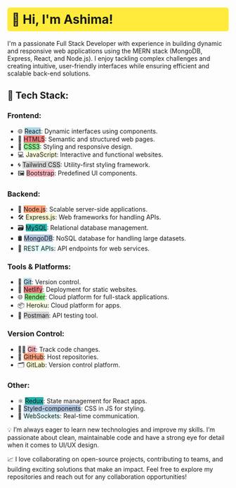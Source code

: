 <h1 style="background-color: #ffeb3b; padding: 10px; border-radius: 5px;">👋 Hi, I'm Ashima!</h1>

<p>
    I'm a passionate Full Stack Developer with experience in building dynamic and responsive web applications using 
    the MERN stack (MongoDB, Express, React, and Node.js). I enjoy tackling complex challenges and creating intuitive, 
    user-friendly interfaces while ensuring efficient and scalable back-end solutions.
</p>

<h2>🔧 Tech Stack:</h2>

<h3>Frontend:</h3>
<ul>
    <li>🌐 <span style="background-color: lightblue;">React</span>: Dynamic interfaces using components.</li>
    <li>🎨 <span style="background-color: lightcoral;">HTML5</span>: Semantic and structured web pages.</li>
    <li>💅 <span style="background-color: lightgreen;">CSS3</span>: Styling and responsive design.</li>
    <li>💻 <span style="background-color: lightyellow;">JavaScript</span>: Interactive and functional websites.</li>
    <li>🌀 <span style="background-color: lightgray;">Tailwind CSS</span>: Utility-first styling framework.</li>
    <li>🖼️ <span style="background-color: lightpink;">Bootstrap</span>: Predefined UI components.</li>
</ul>

<h3>Backend:</h3>
<ul>
    <li>🚀 <span style="background-color: lightsalmon;">Node.js</span>: Scalable server-side applications.</li>
    <li>🛠️ <span style="background-color: lightgoldenrodyellow;">Express.js</span>: Web frameworks for handling APIs.</li>
    <li>🗃️ <span style="background-color: lightseagreen;">MySQL</span>: Relational database management.</li>
    <li>🛢️ <span style="background-color: lightsteelblue;">MongoDB</span>: NoSQL database for handling large datasets.</li>
    <li>📡 <span style="background-color: lightcyan;">REST APIs</span>: API endpoints for web services.</li>
</ul>

<h3>Tools & Platforms:</h3>
<ul>
    <li>🔧 <span style="background-color: lightblue;">Git</span>: Version control.</li>
    <li>🚀 <span style="background-color: lightcoral;">Netlify</span>: Deployment for static websites.</li>
    <li>🌐 <span style="background-color: lightgreen;">Render</span>: Cloud platform for full-stack applications.</li>
    <li>📦 <span style="background-color: lightyellow;">Heroku</span>: Cloud platform for apps.</li>
    <li>📮 <span style="background-color: lightgray;">Postman</span>: API testing tool.</li>
</ul>

<h3>Version Control:</h3>
<ul>
    <li>🧑‍💻 <span style="background-color: lightpink;">Git</span>: Track code changes.</li>
    <li>📂 <span style="background-color: lightsalmon;">GitHub</span>: Host repositories.</li>
    <li>🗂️ <span style="background-color: lightgoldenrodyellow;">GitLab</span>: Version control platform.</li>
</ul>

<h3>Other:</h3>
<ul>
    <li>⚛️ <span style="background-color: lightseagreen;">Redux</span>: State management for React apps.</li>
    <li>💅 <span style="background-color: lightsteelblue;">Styled-components</span>: CSS in JS for styling.</li>
    <li>🔗 <span style="background-color: lightcyan;">WebSockets</span>: Real-time communication.</li>
</ul>

<p>
    💡 I’m always eager to learn new technologies and improve my skills. I’m passionate about clean, maintainable code 
    and have a strong eye for detail when it comes to UI/UX design.
</p>

<p>
    📈 I love collaborating on open-source projects, contributing to teams, and building exciting solutions that make 
    an impact. Feel free to explore my repositories and reach out for any collaboration opportunities!
</p>
